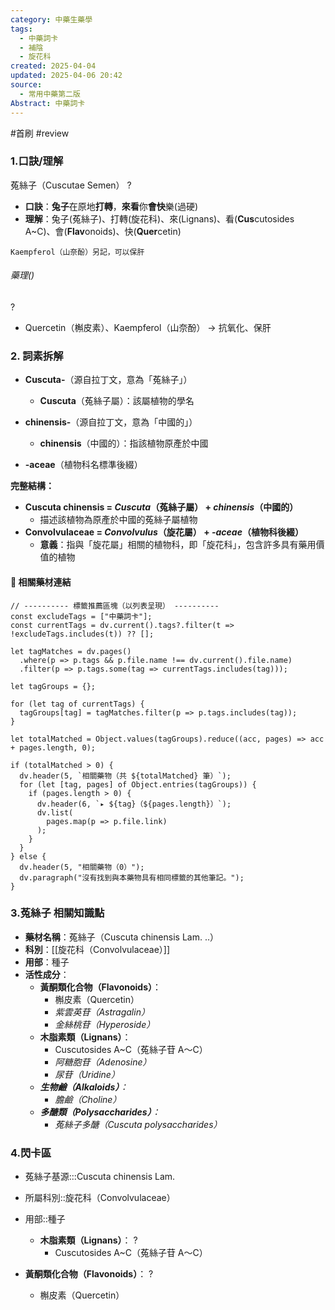 ```yaml
---
category: 中藥生藥學
tags:
  - 中藥詞卡
  - 補陰
  - 旋花科
created: 2025-04-04
updated: 2025-04-06 20:42
source:
  - 常用中藥第二版
Abstract: 中藥詞卡
---
```


#首刷 #review

### 1.口訣/理解
菟絲子（Cuscutae Semen）
?
- **口訣**：**兔子**在原地**打轉**，**來看**你**會快**樂(過硬)
- **理解**：兔子(菟絲子)、打轉(旋花科)、來(Lignans)、看(**Cus**cutosides A~C)、會(**Flav**onoids)、快(**Quer**cetin)
> 
	Kaempferol（山奈酚）另記，可以保肝


###### 藥理()
?
- Quercetin（槲皮素）、Kaempferol（山奈酚） → 抗氧化、保肝



### 2. 詞素拆解

- **Cuscuta-**（源自拉丁文，意為「菟絲子」）
  - **Cuscuta**（菟絲子屬）：該屬植物的學名

- **chinensis-**（源自拉丁文，意為「中國的」）
  - **chinensis**（中國的）：指該植物原產於中國

- **-aceae**（植物科名標準後綴）

**完整結構：**

- **Cuscuta chinensis = *Cuscuta*（菟絲子屬） + *chinensis*（中國的）**
  - 描述該植物為原產於中國的菟絲子屬植物
- **Convolvulaceae = *Convolvulus*（旋花屬） + *-aceae*（植物科後綴）**
  - **意義**：指與「旋花屬」相關的植物科，即「旋花科」，包含許多具有藥用價值的植物 



#### 📌 相關藥材連結




```dataviewjs
// ---------- 標籤推薦區塊（以列表呈現） ----------
const excludeTags = ["中藥詞卡"];
const currentTags = dv.current().tags?.filter(t => !excludeTags.includes(t)) ?? [];

let tagMatches = dv.pages()
  .where(p => p.tags && p.file.name !== dv.current().file.name)
  .filter(p => p.tags.some(tag => currentTags.includes(tag)));

let tagGroups = {};

for (let tag of currentTags) {
  tagGroups[tag] = tagMatches.filter(p => p.tags.includes(tag));
}

let totalMatched = Object.values(tagGroups).reduce((acc, pages) => acc + pages.length, 0);

if (totalMatched > 0) {
  dv.header(5, `相關藥物（共 ${totalMatched} 筆）`);
  for (let [tag, pages] of Object.entries(tagGroups)) {
    if (pages.length > 0) {
      dv.header(6, `▸ ${tag}（${pages.length}）`);
      dv.list(
        pages.map(p => p.file.link)
      );
    }
  }
} else {
  dv.header(5, "相關藥物（0）");
  dv.paragraph("沒有找到與本藥物具有相同標籤的其他筆記。");
}
````


### 3.菟絲子 相關知識點

- **藥材名稱**：菟絲子（Cuscuta chinensis Lam. ..）
- **科別**：[[旋花科（Convolvulaceae）]]
- **用部**：種子
- **活性成分**：
  - **黃酮類化合物（Flavonoids）**：
    - 槲皮素（Quercetin）
    - *紫雲英苷（Astragalin）*
    - *金絲桃苷（Hyperoside）*
  - **木脂素類（Lignans）**：
    - Cuscutosides A~C（菟絲子苷 A～C）
    - *阿糖胞苷（Adenosine）*
    - *尿苷（Uridine）*
  - ***生物鹼（Alkaloids）**：*
    - *膽鹼（Choline）*
  - ***多醣類（Polysaccharides）**：*
    - *菟絲子多醣（Cuscuta polysaccharides）*




### 4.閃卡區

- 菟絲子基源:::Cuscuta chinensis Lam.
- 所屬科別::旋花科（Convolvulaceae）
- 用部::種子

  - **木脂素類（Lignans）**：
    ?
    - Cuscutosides A~C（菟絲子苷 A～C）


- **黃酮類化合物（Flavonoids）**：
  ?
    - 槲皮素（Quercetin）
